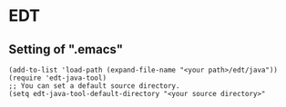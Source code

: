 # EDT

## Setting of ".emacs"
~~~
(add-to-list 'load-path (expand-file-name "<your path>/edt/java"))
(require 'edt-java-tool)
;; You can set a default source directory.
(setq edt-java-tool-default-directory "<your source directory>"
~~~
